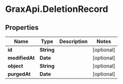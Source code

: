 # GraxApi.DeletionRecord

## Properties

Name | Type | Description | Notes
------------ | ------------- | ------------- | -------------
**id** | **String** |  | [optional] 
**modifiedAt** | **Date** |  | [optional] 
**object** | **String** |  | [optional] 
**purgedAt** | **Date** |  | [optional] 


